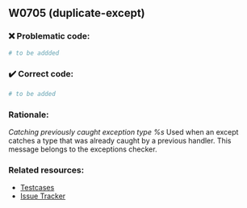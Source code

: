 ## W0705 (duplicate-except)

### :x: Problematic code:

```python
# to be addded
```

### :heavy_check_mark: Correct code:

```python
# to be added
```

### Rationale:

 *Catching previously caught exception type %s*
  Used when an except catches a type that was already caught by a previous
  handler. This message belongs to the exceptions checker.



### Related resources:

- [Testcases](#)
- [Issue Tracker](https://github.com/PyCQA/pylint/issues?q=is%3Aissue+%22duplicate-except%22+OR+%22W0705%22)
